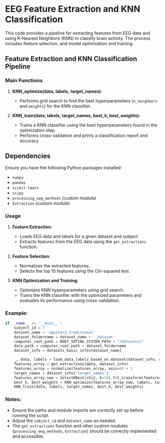 # EEG Feature Extraction and KNN Classification

This code provides a pipeline for extracting features from EEG data and using K-Nearest Neighbors (KNN) to classify brain activity. The process includes  feature selection, and model optimization and training.

## Feature Extraction and KNN Classification Pipeline

### Main Functions

1. **KNN_optimize(data, labels, target_names)**:
    - Performs grid search to find the best hyperparameters (`n_neighbors` and `weights`) for the KNN classifier.

2. **KNN_train(data, labels, target_names, best_k, best_weights)**:
    - Trains a KNN classifier using the best hyperparameters found in the optimization step.
    - Performs cross-validation and prints a classification report and accuracy.
## Dependencies

Ensure you have the following Python packages installed:
- `numpy`
- `pandas`
- `scikit-learn`
- `scipy`
- `processing_eeg_methods` (custom module)
- `Extraction` (custom module)

### Usage

1. **Feature Extraction**:
    - Loads EEG data and labels for a given dataset and subject.
    - Extracts features from the EEG data using the `get_extractions` function.

2. **Feature Selection**:
    - Normalizes the extracted features.
    - Selects the top 10 features using the Chi-squared test.

3. **KNN Optimization and Training**:
    - Optimizes KNN hyperparameters using grid search.
    - Trains the KNN classifier with the optimized parameters and evaluates its performance using cross-validation.

### Example:

```python
if __name__ == '__main__':
    subject_id = 7
    dataset_name = 'aguilera_traditional'
    dataset_foldername = dataset_name + '_dataset'
    computer_root_path = ROOT_VOTING_SYSTEM_PATH + "/Datasets/"
    data_path = computer_root_path + dataset_foldername
    dataset_info = datasets_basic_infos[dataset_name]

    _, data, labels = load_data_labels_based_on_dataset(dataset_info, subject_id, data_path, threshold_for_bug=0.00000001)
    features_array = get_extractions(data, dataset_info)
    features_array = normalize(features_array, axis=0) + 1
    target_names = dataset_info['target_names']
    features_array_new = SelectKBest(chi2, k=10).fit_transform(features_array, labels)
    best_k, best_weights = KNN_optimize(features_array_new, labels, target_names)
    KNN_train(data, labels, target_names, best_k, best_weights)
```

### Notes:
- Ensure the paths and module imports are correctly set up before running the script.
- Adjust the `subject_id` and `dataset_name` as needed.
- The `get_extractions` function and other custom modules (`processing_eeg_methods`, `Extraction`) should be correctly implemented and accessible.
